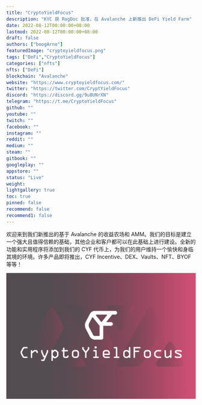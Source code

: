 ```yaml
---
title: "CryptoYieldFocus"
description: "KYC 获 RugDoc 批准，在 Avalanche 上新推出 DeFi Yield Farm"
date: 2022-08-12T00:00:00+08:00
lastmod: 2022-08-12T00:00:00+08:00
draft: false
authors: ["boogArno"]
featuredImage: "cryptoyieldfocus.png"
tags: ["DeFi","CryptoYieldFocus"]
categories: ["nfts"]
nfts: ["DeFi"]
blockchain: "Avalanche"
website: "https://www.cryptoyieldfocus.com/"
twitter: "https://twitter.com/CryptYieldFocus"
discord: "https://discord.gg/9u8UNrXN"
telegram: "https://t.me/CryptoYieldFocus"
github: ""
youtube: ""
twitch: ""
facebook: ""
instagram: ""
reddit: ""
medium: ""
steam: ""
gitbook: ""
googleplay: ""
appstore: ""
status: "Live"
weight: 
lightgallery: true
toc: true
pinned: false
recommend: false
recommend1: false
---
```

<p>欢迎来到我们新推出的基于 Avalanche 的收益农场和 AMM。我们的目标是建立一个强大且值得信赖的基础，其他企业和客户都可以在此基础上进行建设。全新的功能和实用程序将添加到我们的 CYF 代币上，为我们的用户维持一个愉快和身临其境的环境。许多产品即将推出，CYF Incentive、DEX、Vaults、NFT、BYOF 等等！</p>

![cryptoyieldfocus-dapp-defi-avalanche-image2_85e55fa8c83356a7ce32b76ead851f81](cryptoyieldfocus-dapp-defi-avalanche-image2_85e55fa8c83356a7ce32b76ead851f81.png)
